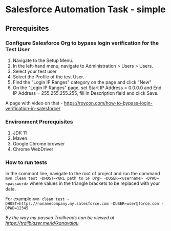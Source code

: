 # Salesforce Automation Task - simple

## Prerequisites

### Configure Salesforce Org to bypass login verification for the Test User
1. Navigate to the Setup Menu.
2. In the left-hand menu, navigate to Administration > Users > Users.
3. Select your test user 
4. Select the Profile of the test User.
5. Find the "Login IP Ranges" category on the page and click "New"
6. On the "Login IP Ranges" page, set
   Start IP Address = 0.0.0.0 and End IP Address = 255.255.255.255, 
fill in Description field and click Save.
   
A page with video on that - <https://roycon.com/how-to-bypass-login-verification-in-salesforce/>

### Environment Prerequisites
1. JDK 11
2. Maven
3. Google Chrome browser
4. Chrome WebDriver

### How to run tests
In the commont line, navigate to the root of project and run the command
`mvn clean test -DHOST=<URL path to SF Org> -DUSER=<username> -DPWD=<password>` 
where values in the triangle brackets to be replaced with your data. 

For example
`mvn clean test -DHOST=https://nonamecompany.my.salesforce.com -DUSER=user@force.com -DPWD=12345`

*By the way my passed Trailheads can be viewed at <https://trailblazer.me/id/kanavalau>*



